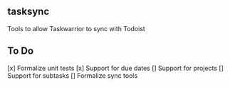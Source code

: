 ## tasksync

Tools to allow Taskwarrior to sync with Todoist

## To Do

[x] Formalize unit tests
[x] Support for due dates
[] Support for projects
[] Support for subtasks
[] Formalize sync tools

